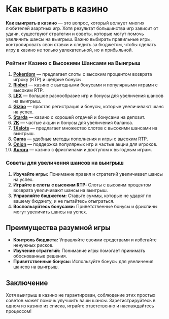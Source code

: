 # Как выиграть в казино

**Как выиграть в казино** — это вопрос, который волнует многих любителей азартных игр. Хотя результат большинства игр зависит от удачи, существуют стратегии и советы, которые могут помочь увеличить шансы на выигрыш. Важно выбирать правильные игры, контролировать свои ставки и следить за бюджетом, чтобы сделать игру в казино не только увлекательной, но и прибыльной.

### Рейтинг Казино с Высокими Шансами на Выигрыш

1. **[Pokerdom](https://brandplay.link/4k77v2yx)** — предлагает слоты с высоким процентом возврата игроку (RTP) и щедрые бонусы.
2. **[Riobet](https://brandplay.link/7xBLTPyj)** — казино с выгодными бонусами и популярными играми с высоким RTP.
3. **[LEX](https://brandplay.link/zW4hdDFV)** — большое разнообразие игр и бонусы для увеличения шансов на выигрыш.
4. **[Gizbo](https://brandplay.link/bprXw4YV)** — простая регистрация и бонусы, которые увеличивают шанс на успех.
5. **[Starda](https://brandplay.link/fB7xwRFL)** — казино с хорошей отдачей и бонусами на депозит.
6. **[7K](https://brandplay.link/BvQyFShp)** — частые акции и бонусы для увеличения баланса.
7. **[1Xslots](https://brandplay.link/hSB1khtr)** — предлагает множество слотов с высокими шансами на выигрыш.
8. **[Gama](https://brandplay.link/j6NMKsDz)** — удобные методы пополнения и игры с высоким RTP.
9. **[Onion](https://brandplay.link/zBGRVpQ9)** — поддержка популярных игр и частые акции для игроков.
10. **[Aurora](https://10trafic-stat2.com/click/668546556bcc6313411604bd/6766/13032/subaccount)** — казино с фриспинами и доступом к выгодным играм.

### Советы для увеличения шансов на выигрыш

1. **Изучайте игры:** Понимание правил и стратегий увеличивает шансы на успех.
2. **Играйте в слоты с высоким RTP:** Слоты с высоким процентом возврата увеличивают шансы на выигрыш.
3. **Управляйте бюджетом:** Ставьте суммы, которые не ударят по вашему бюджету, и не пытайтесь отыграться.
4. **Воспользуйтесь бонусами:** Приветственные бонусы и фриспины могут увеличить шансы на успех.

## Преимущества разумной игры

- **Контроль бюджета:** Управляйте своими средствами и избегайте ненужных рисков.
- **Изучение стратегий:** Понимание игры помогает принимать обоснованные решения.
- **Приветственные бонусы:** Используйте бонусы для увеличения шансов на выигрыш.

## Заключение

Хотя выигрыш в казино не гарантирован, соблюдение этих простых советов может помочь улучшить ваши шансы. Зарегистрируйтесь в одном из казино из списка, играйте ответственно и наслаждайтесь процессом!
